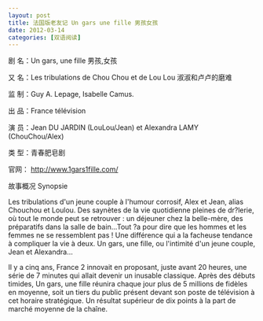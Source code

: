 ```yaml
---
layout: post
title: 法国版老友记 Un gars une fille 男孩女孩
date: 2012-03-14
categories: [双语阅读]  
---
```


剧 名：Un gars, une fille 男孩,女孩

又 名：Les tribulations de Chou Chou et de Lou Lou 淑淑和卢卢的磨难

监 制：Guy A. Lepage, Isabelle Camus.

出 品：France télévision

演 员：Jean DU JARDIN (LouLou/Jean) et Alexandra LAMY (ChouChou/Alex)

类 型：青春肥皂剧

官网： http://www.1gars1fille.com/

故事概况 Synopsie

Les tribulations d'un jeune couple à l'humour corrosif, Alex et Jean, alias Chouchou et Loulou. Des saynètes de la vie quotidienne pleines de dr?lerie, où tout le monde peut se retrouver : un déjeuner chez la belle-mère, des préparatifs dans la salle de bain...Tout ?a pour dire que les hommes et les femmes ne se ressemblent pas ! Une différence qui a la facheuse tendance à compliquer la vie à deux. Un gars, une fille, ou l'intimité d'un jeune couple, Jean et Alexandra…

Il y a cinq ans, France 2 innovait en proposant, juste avant 20 heures, une série de 7 minutes qui allait devenir un inusable classique. Après des débuts timides, Un gars, une fille réunira chaque jour plus de 5 millions de fidèles en moyenne, soit un tiers du public présent devant son poste de télévision à cet horaire stratégique. Un résultat supérieur de dix points à la part de marché moyenne de la chaîne.
